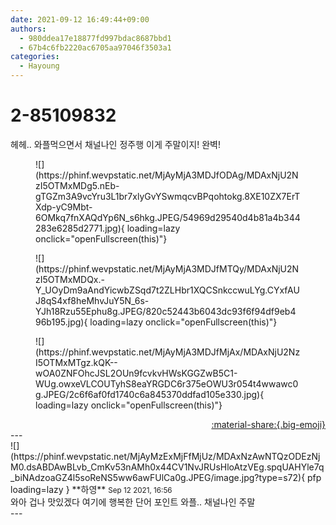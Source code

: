 ```yaml
---
date: 2021-09-12 16:49:44+09:00
authors:
  - 980ddea17e18877fd997bdac8687bbd1
  - 67b4c6fb2220ac6705aa97046f3503a1
categories:
  - Hayoung
---
```


# 2-85109832

<div class="post-container" markdown="1">
<div class="content-container md-sidebar__scrollwrap" markdown="1">

헤헤.. 와플먹으면서 채널나인 정주행 이게 주말이지! 완벽!
<figure markdown="1">
![](https://phinf.wevpstatic.net/MjAyMjA3MDJfODAg/MDAxNjU2NzI5OTMxMDg5.nEb-gTGZm3A9vcYru3L1br7xlyGvYSwmqcvBPqohtokg.8XE10ZX7ErTXdp-yC9Mbt-6OMkq7fnXAQdYp6N_s6hkg.JPEG/54969d29540d4b81a4b344283e6285d2771.jpg){ loading=lazy onclick="openFullscreen(this)"}
</figure>

<figure markdown="1">
![](https://phinf.wevpstatic.net/MjAyMjA3MDJfMTQy/MDAxNjU2NzI5OTMxMDQx.-Y_UOyDm9aAndYicwbZSqd7t2ZLHbr1XQCSnkccwuLYg.CYxfAUJ8qS4xf8heMhvJuY5N_6s-YJh18Rzu55Ephu8g.JPEG/820c52443b6043dc93f6f94df9eb496b195.jpg){ loading=lazy onclick="openFullscreen(this)"}
</figure>

<figure markdown="1">
![](https://phinf.wevpstatic.net/MjAyMjA3MDJfMjAx/MDAxNjU2NzI5OTMxMTgz.kQK--wOA0ZNFOhcJSL2OUn9fcvkvHWsKGGZwB5C1-WUg.owxeVLCOUTyhS8eaYRGDC6r375eOWU3r054t4wwawc0g.JPEG/2c6f6af0fd1740c6a845370ddfad105e330.jpg){ loading=lazy onclick="openFullscreen(this)"}
</figure>


</div>
</div>

<div style="text-align: right;" markdown="1">
<a href="https://weverse.io/fromis9/fanpost/2-85109832" style="text-align: right;">:material-share:{.big-emoji}</a>
</div>
---

<div class="comments-container md-sidebar__scrollwrap" markdown="1">
<div class="comment" markdown="1">
<div class='id-container' markdown="1">
![](https://phinf.wevpstatic.net/MjAyMzExMjFfMjUz/MDAxNzAwNTQzODEzNjM0.dsABDAwBLvb_CmKv53nAMh0x44CV1NvJRUsHloAtzVEg.spqUAHYle7q_biNAdzoaGZ4l5soReNS5ww6awFUlCa0g.JPEG/image.jpg?type=s72){ pfp loading=lazy }
**<span class="artist">하영</span>** <small>Sep 12 2021, 16:56</small><br>
</div>
<div class='comment-body' markdown="1">
와아 겁나 맛있겠다 여기에 행복한 단어 포인트 와플.. 채널나인 주말
</div>
</div>
</div>
---

